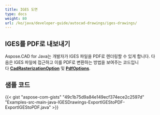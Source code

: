 ```yaml
---
title: IGES 도면
type: docs
weight: 80
url: /ko/java/developer-guide/autocad-drawings/iges-drawings/
---
```


## **IGES를 PDF로 내보내기**

Aspose.CAD for Java는 개발자가 IGES 파일을 PDF로 렌더링할 수 있게 합니다. 다음은 IGES 파일에 접근하고 이를 PDF로 변환하는 방법을 보여주는 코드입니다 [**CadRasterizationOption**](https://reference.aspose.com/cad/java/com.aspose.cad.imageoptions/CadRasterizationOptions) 및 [**PdfOptions**](https://reference.aspose.com/cad/java/com.aspose.cad.imageoptions/PdfOptions).

## 샘플 코드

{{< gist "aspose-com-gists" "49c1b75d9a84e149ecf374ece2c2597d" "Examples-src-main-java-IGESDrawings-ExportIGEStoPDF-ExportIGEStoPDF.java" >}}
